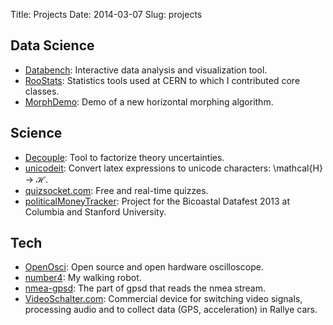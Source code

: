 Title: Projects
Date: 2014-03-07
Slug: projects


## Data Science

* [Databench](http://www.svenkreiss.com/databench/): Interactive data analysis and visualization tool.
* [RooStats](https://twiki.cern.ch/twiki/bin/view/RooStats/WebHome): Statistics tools used at CERN to which I contributed core classes.
* [MorphDemo](/blog/morph-demo): Demo of a new horizontal morphing algorithm.


## Science

* [Decouple](http://github.com/svenkreiss/decouple): Tool to factorize theory uncertainties.
* [unicodeit](/UnicodeIt.html): Convert latex expressions to unicode characters: \mathcal{H} → ℋ.
* [quizsocket.com](http://www.quizsocket.com): Free and real-time quizzes.
* [politicalMoneyTracker](http://svenkreiss.github.io/politicalMoneyTracker/): Project for the Bicoastal Datafest 2013 at Columbia and Stanford University.


## Tech

* [OpenOsci](/openosci.html): Open source and open hardware oscilloscope.
* [number4](/number4.html): My walking robot.
* [nmea-gpsd](/nmea-gpsd.html): The part of gpsd that reads the nmea stream.
* [VideoSchalter.com](http://www.videoschalter.com): Commercial device for switching video signals, processing audio and to collect data (GPS, acceleration) in Rallye cars.

